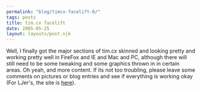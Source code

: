 ```yaml
---
permalink: "blog/timcx-facelift-0/"
tags: posts
title: tim.cx facelift
date: 2005-05-25
layout: layouts/post.njk
---
```


Well, I finally got the major sections of tim.cx skinned and looking pretty and working pretty well in FireFox and IE and Mac and PC, although there will still need to be some tweaking and some graphics thrown in in certain areas. Oh yeah, and more content. If its not too troubling, please leave some comments on pictures or blog entries and see if everything is working okay (For LJer's, the site is [here][1]).

 [1]: http://www.tim.cx